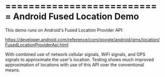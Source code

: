 ===========================
Android Fused Location Demo
===========================

This demo runs on Android's Fused Location Provider API:

https://developer.android.com/reference/com/google/android/gms/location/FusedLocationProviderApi.html

With combined use of network cellular signals, WiFi signals, and GPS signals to approximate the user's 
location. Testing shows much improved approximation of locations with use of this API over the conventional
means.
